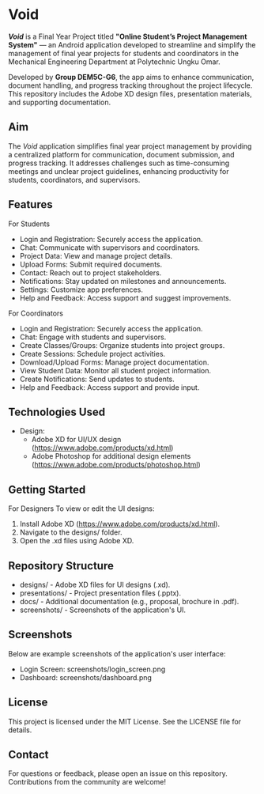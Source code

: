 Void
====

**_Void_** is a Final Year Project titled **"Online Student’s Project Management System"** — an Android application developed to streamline and simplify the management of final year projects for students and coordinators in the Mechanical Engineering Department at Polytechnic Ungku Omar. 

Developed by **Group DEM5C-G6**, the app aims to enhance communication, document handling, and progress tracking throughout the project lifecycle. This repository includes the Adobe XD design files, presentation materials, and supporting documentation.


Aim
-------
The *Void* application simplifies final year project management by providing a centralized platform for communication, document submission, and progress tracking. It addresses challenges such as time-consuming meetings and unclear project guidelines, enhancing productivity for students, coordinators, and supervisors.

Features
--------
For Students
  - Login and Registration: Securely access the application.
  - Chat: Communicate with supervisors and coordinators.
  - Project Data: View and manage project details.
  - Upload Forms: Submit required documents.
  - Contact: Reach out to project stakeholders.
  - Notifications: Stay updated on milestones and announcements.
  - Settings: Customize app preferences.
  - Help and Feedback: Access support and suggest improvements.

For Coordinators
  - Login and Registration: Securely access the application.
  - Chat: Engage with students and supervisors.
  - Create Classes/Groups: Organize students into project groups.
  - Create Sessions: Schedule project activities.
  - Download/Upload Forms: Manage project documentation.
  - View Student Data: Monitor all student project information.
  - Create Notifications: Send updates to students.
  - Help and Feedback: Access support and provide input.

Technologies Used
-----------------
- Design:
  - Adobe XD for UI/UX design (https://www.adobe.com/products/xd.html)
  - Adobe Photoshop for additional design elements (https://www.adobe.com/products/photoshop.html)

Getting Started
---------------
For Designers
  To view or edit the UI designs:
  1. Install Adobe XD (https://www.adobe.com/products/xd.html).
  2. Navigate to the designs/ folder.
  3. Open the .xd files using Adobe XD.

Repository Structure
--------------------
- designs/ - Adobe XD files for UI designs (.xd).
- presentations/ - Project presentation files (.pptx).
- docs/ - Additional documentation (e.g., proposal, brochure in .pdf).
- screenshots/ - Screenshots of the application's UI.

Screenshots
-----------
Below are example screenshots of the application's user interface:
- Login Screen: screenshots/login_screen.png
- Dashboard: screenshots/dashboard.png

License
-------
This project is licensed under the MIT License. See the LICENSE file for details.

Contact
-------
For questions or feedback, please open an issue on this repository. Contributions from the community are welcome!
